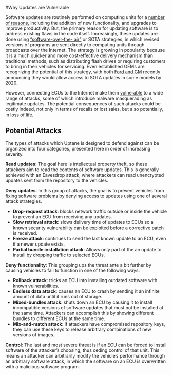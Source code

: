 
#Why Updates are Vulnerable

Software updates are routinely performed on computing units for a [number of reasons,](https://www.scientificamerican.com/article/why-installing-software-updates-makes-us-wannacry/)
including the addition of new functionality, and upgrades to improve productivity.
But, the primary reason for updating software is to address existing flaws
in the code itself. Increasingly, these updates are done using
[“software-over-the- air”](http://blog.ihs.com/remote-software-update%3A-future-growth-business)
or SOTA  strategies, in which revised versions of programs are sent directly
to computing units through broadcasts over the Internet. The strategy is growing
in popularity because it is a much quicker and more cost-effective delivery
mechanism than traditional methods, such as distributing flash drives or
requiring customers to bring in their vehicles for servicing. Even established
OEMs are recognizing the potential of this strategy, with both [Ford and GM](https://www.consumerreports.org/automotive-technology/automakers-embrace-over-the-air-updates-can-we-trust-digital-car-repair/) recently announcing they would allow access to
SOTA updates in some models by 2020.

However, connecting ECUs to the Internet make them
[vulnerable](https://www.theverge.com/2018/2/13/17007332/fiat-chrysler-uconnect-update-reboot-problem-broken)
to a wide range of attacks, some of which introduce malware masquerading as
legitimate updates. The potential consequences of such attacks could be costly
indeed, not only in terms of recalls or lost sales, but also potentially, in
loss of life.

## Potential Attacks

The types of attacks which Uptane is designed to defend against can be organized
into four categories, presented here in order of increasing severity.

**Read updates**:  The goal here is intellectual property theft, so these
attackers aim to read the contents of software updates. This is generally
achieved with an Eavesdrop attack, where attackers can read unencrypted updates
sent from the repository to the vehicles.

**Deny updates**: In this group of attacks, the goal is to prevent vehicles
from fixing software problems by denying access to updates using one of
several attack strategies.

* **Drop-request attack**: blocks network traffic outside or inside the
vehicle to prevent an ECU from receiving any updates.
* **Slow retrieval attack**: slows delivery time of updates to ECUs so a known
security vulnerability can be exploited before a corrective patch is received.
* **Freeze attack**: continues to send the last known update to an ECU, even if a
newer update exists.
* **Partial bundle installation attack**: Allows only part of the an update
 to install by dropping traffic to selected ECUs.

**Deny functionality**: This grouping ups the threat ante a bit further by causing
vehicles to fail to function in one of the following ways:
* **Rollback attack**: tricks an ECU into installing outdated software with
known vulnerabilities.
* **Endless data attack**: causes an ECU to crash by sending it an infinite
amount of data until it runs out of storage.
* **Mixed-bundles attack**: shuts down an ECU by causing it to install incompatible
versions of software updates that must not be installed at the same time.
Attackers can accomplish this by showing different bundles to different ECUs at
the same time.
* **Mix-and-match attack**: If attackers have compromised repository keys,
they can use these keys to release arbitrary combinations of new versions of images.

**Control**: The last and most severe threat is if an ECU can be forced to
install software of the attacker’s choosing, thus ceding control of that unit.
This means an attacker can arbitrarily modify the vehicle’s performance through
an arbitrary software attack, in which the software on an ECU is overwritten with
a malicious software program.
